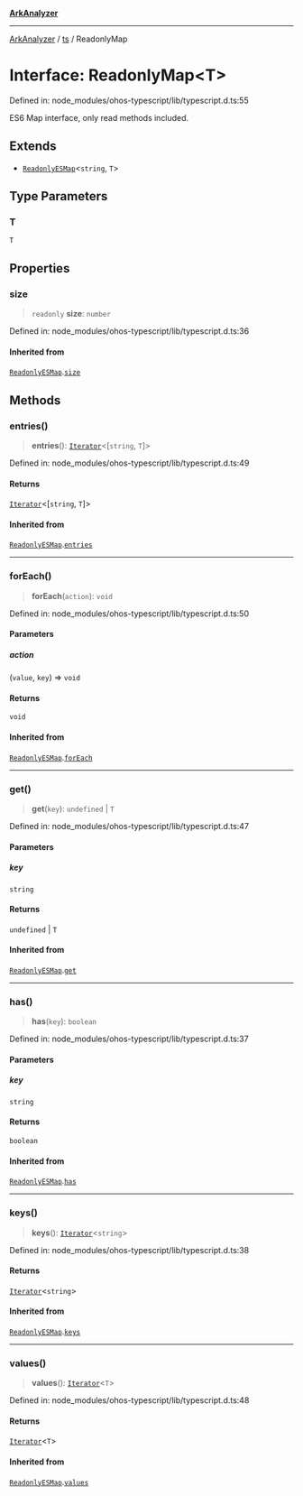 [**ArkAnalyzer**](../../../../README.md)

***

[ArkAnalyzer](../../../../globals.md) / [ts](../README.md) / ReadonlyMap

# Interface: ReadonlyMap\<T\>

Defined in: node\_modules/ohos-typescript/lib/typescript.d.ts:55

ES6 Map interface, only read methods included.

## Extends

- [`ReadonlyESMap`](ReadonlyESMap.md)\<`string`, `T`\>

## Type Parameters

### T

`T`

## Properties

### size

> `readonly` **size**: `number`

Defined in: node\_modules/ohos-typescript/lib/typescript.d.ts:36

#### Inherited from

[`ReadonlyESMap`](ReadonlyESMap.md).[`size`](ReadonlyESMap.md#size)

## Methods

### entries()

> **entries**(): [`Iterator`](Iterator.md)\<\[`string`, `T`\]\>

Defined in: node\_modules/ohos-typescript/lib/typescript.d.ts:49

#### Returns

[`Iterator`](Iterator.md)\<\[`string`, `T`\]\>

#### Inherited from

[`ReadonlyESMap`](ReadonlyESMap.md).[`entries`](ReadonlyESMap.md#entries)

***

### forEach()

> **forEach**(`action`): `void`

Defined in: node\_modules/ohos-typescript/lib/typescript.d.ts:50

#### Parameters

##### action

(`value`, `key`) => `void`

#### Returns

`void`

#### Inherited from

[`ReadonlyESMap`](ReadonlyESMap.md).[`forEach`](ReadonlyESMap.md#foreach)

***

### get()

> **get**(`key`): `undefined` \| `T`

Defined in: node\_modules/ohos-typescript/lib/typescript.d.ts:47

#### Parameters

##### key

`string`

#### Returns

`undefined` \| `T`

#### Inherited from

[`ReadonlyESMap`](ReadonlyESMap.md).[`get`](ReadonlyESMap.md#get)

***

### has()

> **has**(`key`): `boolean`

Defined in: node\_modules/ohos-typescript/lib/typescript.d.ts:37

#### Parameters

##### key

`string`

#### Returns

`boolean`

#### Inherited from

[`ReadonlyESMap`](ReadonlyESMap.md).[`has`](ReadonlyESMap.md#has)

***

### keys()

> **keys**(): [`Iterator`](Iterator.md)\<`string`\>

Defined in: node\_modules/ohos-typescript/lib/typescript.d.ts:38

#### Returns

[`Iterator`](Iterator.md)\<`string`\>

#### Inherited from

[`ReadonlyESMap`](ReadonlyESMap.md).[`keys`](ReadonlyESMap.md#keys)

***

### values()

> **values**(): [`Iterator`](Iterator.md)\<`T`\>

Defined in: node\_modules/ohos-typescript/lib/typescript.d.ts:48

#### Returns

[`Iterator`](Iterator.md)\<`T`\>

#### Inherited from

[`ReadonlyESMap`](ReadonlyESMap.md).[`values`](ReadonlyESMap.md#values)
